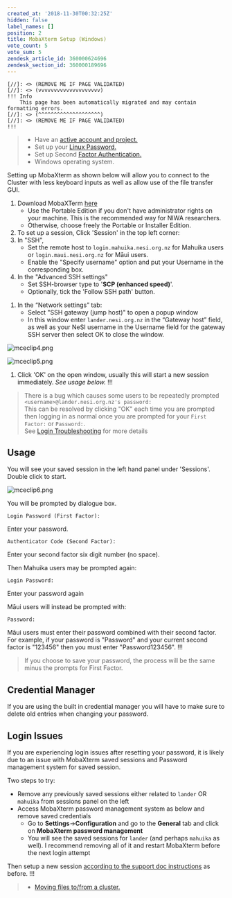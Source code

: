 ```yaml
---
created_at: '2018-11-30T00:32:25Z'
hidden: false
label_names: []
position: 2
title: MobaXterm Setup (Windows)
vote_count: 5
vote_sum: 5
zendesk_article_id: 360000624696
zendesk_section_id: 360000189696
---
```



    [//]: <> (REMOVE ME IF PAGE VALIDATED)
    [//]: <> (vvvvvvvvvvvvvvvvvvvv)
    !!! Info
        This page has been automatically migrated and may contain formatting errors.
    [//]: <> (^^^^^^^^^^^^^^^^^^^^)
    [//]: <> (REMOVE ME IF PAGE VALIDATED)
    !!!
>
> -   Have an [active account and
>     project.](https://support.nesi.org.nz/hc/en-gb/sections/360000196195-Accounts-Projects)
> -   Set up your [Linux
>     Password.](https://support.nesi.org.nz/hc/en-gb/articles/360000335995)
> -   Set up Second [Factor
>     Authentication.](https://support.nesi.org.nz/hc/en-gb/articles/360000203075)
> -   Windows operating system.

Setting up MobaXterm as shown below will allow you to connect to the
Cluster with less keyboard inputs as well as allow use of the file
transfer GUI.

1.  Download MobaXTerm
    [here](https://mobaxterm.mobatek.net/download-home-edition.html)
    -   Use the Portable Edition if you don't have administrator rights
        on your machine. This is the recommended way for NIWA
        researchers.
    -   Otherwise, choose freely the Portable or Installer Edition.
2.  To set up a session, Click 'Session' in the top left corner:
3.  In "SSH",
    -   Set the remote host to `login.mahuika.nesi.org.nz` for Mahuika
        users or `login.maui.nesi.org.nz` for Māui users.
    -   Enable the "Specify username" option and put your Username in
        the corresponding box.
4.  In the "Advanced SSH settings"
    -   Set SSH-browser type to '**SCP (enhanced speed)**'.
    -   Optionally, tick the 'Follow SSH path' button.

<!-- -->

1.  In the “Network settings” tab:
    -   Select "SSH gateway (jump host)" to open a popup window
    -   In this window enter `lander.nesi.org.nz` in the “Gateway host”
        field, as well as your NeSI username in the Username field for
        the gateway SSH server then select OK to close the window.

![mceclip4.png](assets/images/mceclip4_1.png)

![mceclip5.png](assets/images/mceclip5_1.png)

1.  Click 'OK' on the open window, usually this will start a new session
    immediately. *See usage below.*
!!!
>
> There is a bug which causes some users to be repeatedly prompted
> `<username>@lander.nesi.org.nz's password:`  
> This can be resolved by clicking "OK" each time you are prompted then
> logging in as normal once you are prompted for your `First Factor:` or
> `Password:`.  
> See [Login
> Troubleshooting](https://support.nesi.org.nz/hc/en-gb/articles/360000570215)
> for more details

## Usage

You will see your saved session in the left hand panel under 'Sessions'.
Double click to start.

![mceclip6.png](assets/images/mceclip6_1.png)

You will be prompted by dialogue box.

    Login Password (First Factor):

Enter your password.

    Authenticator Code (Second Factor):

Enter your second factor six digit number (no space).

Then Mahuika users may be prompted again:

    Login Password:

Enter your password again

Māui users will instead be prompted with:

    Password:

Māui users must enter their password combined with their second factor.
For example, if your password is "Password" and your current second
factor is "123456" then you must enter "Password123456".
!!!
>
> If you choose to save your password, the process will be the same
> minus the prompts for First Factor.

## Credential Manager

If you are using the built in credential manager you will have to make
sure to delete old entries when changing your password.

## Login Issues

If you are experiencing login issues after resetting your password, it
is likely due to an issue with MobaXterm saved sessions and Password
management system for saved session.

Two steps to try:

-   Remove any previously saved sessions either related to `lander` OR
    `mahuika` from sessions panel on the left
-   Access MobaXterm password management system as below and remove
    saved credentials
    -   Go to **Settings**-&gt;**Configuration** and go to the
        **General** tab and click on **MobaXterm password management**
    -   You will see the saved sessions for `lander` (and perhaps
        `mahuika` as well). I recommend removing all of it and restart
        MobaXterm before the next login attempt

Then setup a new session [according to the support doc
instructions](https://support.nesi.org.nz/hc/en-gb/articles/360000624696-MobaXterm-Setup-Windows-)
as before.
!!!
>
> -   [Moving files to/from a
>     cluster.](https://support.nesi.org.nz/hc/en-gb/articles/360000578455)
